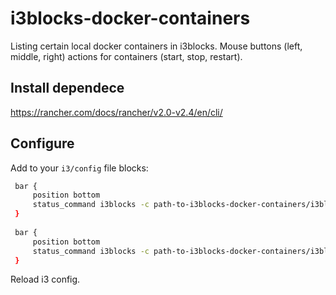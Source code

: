 # i3blocks-docker-containers

Listing certain local docker containers in i3blocks. Mouse buttons (left, middle, right) actions for containers (start, stop, restart).
## Install dependece
https://rancher.com/docs/rancher/v2.0-v2.4/en/cli/
## Configure
Add to your `i3/config` file blocks:
```bash
 bar {
     position bottom
     status_command i3blocks -c path-to-i3blocks-docker-containers/i3blocks2.conf
 }
 
 bar {
     position bottom
     status_command i3blocks -c path-to-i3blocks-docker-containers/i3blocks3.conf
 }
```
Reload i3 config.
